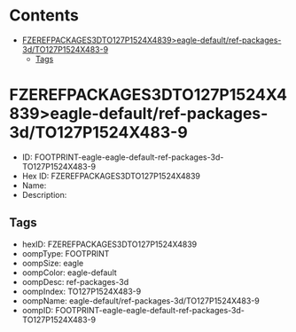 



Contents
========

* [FZEREFPACKAGES3DTO127P1524X4839>eagle-default/ref-packages-3d/TO127P1524X483-9](#fzerefpackages3dto127p1524x4839eagle-defaultref-packages-3dto127p1524x483-9)
	* [Tags](#tags)

# FZEREFPACKAGES3DTO127P1524X4839>eagle-default/ref-packages-3d/TO127P1524X483-9

- ID: FOOTPRINT-eagle-eagle-default-ref-packages-3d-TO127P1524X483-9
- Hex ID: FZEREFPACKAGES3DTO127P1524X4839
- Name: 
- Description: 

## Tags

- hexID: FZEREFPACKAGES3DTO127P1524X4839
- oompType: FOOTPRINT
- oompSize: eagle
- oompColor: eagle-default
- oompDesc: ref-packages-3d
- oompIndex: TO127P1524X483-9
- oompName: eagle-default/ref-packages-3d/TO127P1524X483-9
- oompID: FOOTPRINT-eagle-eagle-default-ref-packages-3d-TO127P1524X483-9

